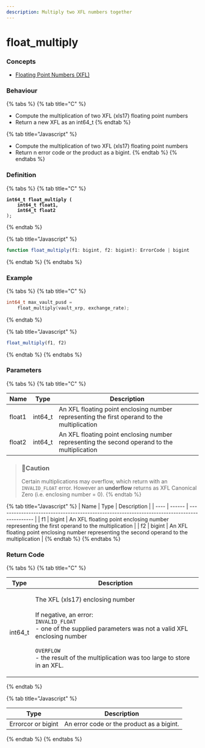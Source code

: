 ```yaml
---
description: Multiply two XFL numbers together
---
```


# float\_multiply

### Concepts

* [Floating Point Numbers (XFL)](../../../concepts/floating-point-numbers-xfl.md)

### Behaviour

{% tabs %}
{% tab title="C" %}
* Compute the multiplication of two XFL (xls17) floating point numbers
* Return a new XFL as an int64\_t
{% endtab %}

{% tab title="Javascript" %}
* Compute the multiplication of two XFL (xls17) floating point numbers
* Return n error code or the product as a bigint.
{% endtab %}
{% endtabs %}



### Definition

{% tabs %}
{% tab title="C" %}
<pre class="language-c"><code class="lang-c"><strong>int64_t float_multiply (
</strong><strong>    int64_t float1,
</strong><strong>    int64_t float2
</strong>);
</code></pre>


{% endtab %}

{% tab title="Javascript" %}
```javascript
function float_multiply(f1: bigint, f2: bigint): ErrorCode | bigint
```
{% endtab %}
{% endtabs %}



### Example

{% tabs %}
{% tab title="C" %}
```c
int64_t max_vault_pusd =
    float_multiply(vault_xrp, exchange_rate);
```


{% endtab %}

{% tab title="Javascript" %}
```javascript
float_multiply(f1, f2)
```
{% endtab %}
{% endtabs %}



### Parameters

{% tabs %}
{% tab title="C" %}


| Name   | Type     | Description                                                                                  |
| ------ | -------- | -------------------------------------------------------------------------------------------- |
| float1 | int64\_t | An XFL floating point enclosing number representing the first operand to the multiplication  |
| float2 | int64\_t | An XFL floating point enclosing number representing the second operand to the multiplication |

> ### 🚧Caution
>
> Certain multiplications may overflow, which return with an `INVALID_FLOAT` error. However an **underflow** returns as XFL Canonical Zero (i.e. enclosing number = 0).
{% endtab %}

{% tab title="Javascript" %}
| Name | Type   | Description                                                                                  |
| ---- | ------ | -------------------------------------------------------------------------------------------- |
| f1   | bigint | An XFL floating point enclosing number representing the first operand to the multiplication  |
| f2   | bigint | An XFL floating point enclosing number representing the second operand to the multiplication |
{% endtab %}
{% endtabs %}



### Return Code

{% tabs %}
{% tab title="C" %}


| Type     | Description                                                                                                                                                                                                                                                                       |
| -------- | --------------------------------------------------------------------------------------------------------------------------------------------------------------------------------------------------------------------------------------------------------------------------------- |
| int64\_t | <p>The XFL (xls17) enclosing number<br><br>If negative, an error:<br><code>INVALID_FLOAT</code><br>- one of the supplied parameters was not a valid XFL enclosing number<br><br><code>OVERFLOW</code><br>- the result of the multiplication was too large to store in an XFL.</p> |
{% endtab %}

{% tab title="Javascript" %}


| Type               | Description                               |
| ------------------ | ----------------------------------------- |
| Errorcor or bigint | An error code or the product as a bigint. |
{% endtab %}
{% endtabs %}

